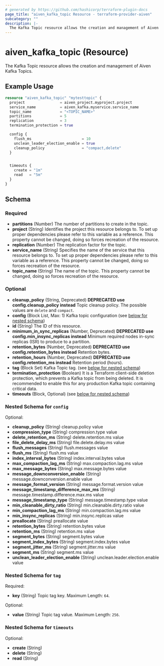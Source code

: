 ```yaml
---
# generated by https://github.com/hashicorp/terraform-plugin-docs
page_title: "aiven_kafka_topic Resource - terraform-provider-aiven"
subcategory: ""
description: |-
  The Kafka Topic resource allows the creation and management of Aiven Kafka Topics.
---
```


# aiven_kafka_topic (Resource)

The Kafka Topic resource allows the creation and management of Aiven Kafka Topics.

## Example Usage

```terraform
resource "aiven_kafka_topic" "mytesttopic" {
  project                = aiven_project.myproject.project
  service_name           = aiven_kafka.myservice.service_name
  topic_name             = "<TOPIC_NAME>"
  partitions             = 5
  replication            = 3
  termination_protection = true

  config {
    flush_ms                       = 10
    unclean_leader_election_enable = true
    cleanup_policy                 = "compact,delete"
  }


  timeouts {
    create = "1m"
    read   = "5m"
  }
}
```

<!-- schema generated by tfplugindocs -->
## Schema

### Required

- **partitions** (Number) The number of partitions to create in the topic.
- **project** (String) Identifies the project this resource belongs to. To set up proper dependencies please refer to this variable as a reference. This property cannot be changed, doing so forces recreation of the resource.
- **replication** (Number) The replication factor for the topic.
- **service_name** (String) Specifies the name of the service that this resource belongs to. To set up proper dependencies please refer to this variable as a reference. This property cannot be changed, doing so forces recreation of the resource.
- **topic_name** (String) The name of the topic. This property cannot be changed, doing so forces recreation of the resource.

### Optional

- **cleanup_policy** (String, Deprecated) **DEPRECATED use config.cleanup_policy instead** Topic cleanup policy. The possible values are `delete` and `compact`.
- **config** (Block List, Max: 1) Kafka topic configuration (see [below for nested schema](#nestedblock--config))
- **id** (String) The ID of this resource.
- **minimum_in_sync_replicas** (Number, Deprecated) **DEPRECATED use config.min_insync_replicas instead** Minimum required nodes in-sync replicas (ISR) to produce to a partition.
- **retention_bytes** (Number, Deprecated) **DEPRECATED use config.retention_bytes instead** Retention bytes.
- **retention_hours** (Number, Deprecated) **DEPRECATED use config.retention_ms instead** Retention period (hours).
- **tag** (Block Set) Kafka Topic tag. (see [below for nested schema](#nestedblock--tag))
- **termination_protection** (Boolean) It is a Terraform client-side deletion protection, which prevents a Kafka topic from being deleted. It is recommended to enable this for any production Kafka topic containing critical data.
- **timeouts** (Block, Optional) (see [below for nested schema](#nestedblock--timeouts))

<a id="nestedblock--config"></a>
### Nested Schema for `config`

Optional:

- **cleanup_policy** (String) cleanup.policy value
- **compression_type** (String) compression.type value
- **delete_retention_ms** (String) delete.retention.ms value
- **file_delete_delay_ms** (String) file.delete.delay.ms value
- **flush_messages** (String) flush.messages value
- **flush_ms** (String) flush.ms value
- **index_interval_bytes** (String) index.interval.bytes value
- **max_compaction_lag_ms** (String) max.compaction.lag.ms value
- **max_message_bytes** (String) max.message.bytes value
- **message_downconversion_enable** (String) message.downconversion.enable value
- **message_format_version** (String) message.format.version value
- **message_timestamp_difference_max_ms** (String) message.timestamp.difference.max.ms value
- **message_timestamp_type** (String) message.timestamp.type value
- **min_cleanable_dirty_ratio** (String) min.cleanable.dirty.ratio value
- **min_compaction_lag_ms** (String) min.compaction.lag.ms value
- **min_insync_replicas** (String) min.insync.replicas value
- **preallocate** (String) preallocate value
- **retention_bytes** (String) retention.bytes value
- **retention_ms** (String) retention.ms value
- **segment_bytes** (String) segment.bytes value
- **segment_index_bytes** (String) segment.index.bytes value
- **segment_jitter_ms** (String) segment.jitter.ms value
- **segment_ms** (String) segment.ms value
- **unclean_leader_election_enable** (String) unclean.leader.election.enable value


<a id="nestedblock--tag"></a>
### Nested Schema for `tag`

Required:

- **key** (String) Topic tag key. Maximum Length: `64`.

Optional:

- **value** (String) Topic tag value. Maximum Length: `256`.


<a id="nestedblock--timeouts"></a>
### Nested Schema for `timeouts`

Optional:

- **create** (String)
- **delete** (String)
- **read** (String)


